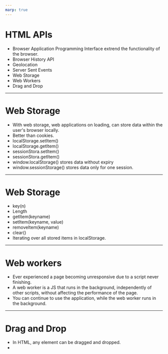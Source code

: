 ```yaml
---
marp: true
---
```


#    HTML APIs

+  Browser Application Programming
  Interface extrend the functionality of the browser.
+ Browser History API
+ Geolocation
+ Server Sent Events
+ Web Storage
+ Web Workers
+ Drag and Drop

---

#     Web Storage

+ With web storage, web applications
  on loading, can store data within 
  the user's browser locally.
+ Better than cookies.
+ localStorage.setItem()
+ localStorage.getItem()
+ sessionStora.setItem()
+ sessionStora.getItem()
+ window.localStorage() 
   stores data without expiry
+ window.sessionStorage()
    stores data only for one session.

----

#   Web Storage

+ key(n)
+ Length
+ getItem(keyname)
+ setItem(keyname, value)
+ removeItem(keyname)
+ clear()
+ Iterating over all stored items 
  in localStorage.

---

#   Web workers

+ Ever experienced a page becoming
  unresponsive due to a script 
  never finishing.
+ A web worker is a JS that runs in the background, independently of other scripts, without affecting
  the performance of the page.
+ You can continue to use the application, while the web worker
  runs in the background.

---

#    Drag and Drop

+  In HTML, any element can be 
   dragged and dropped.
+ <img draggable="true">